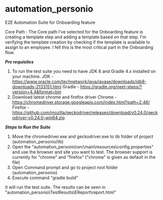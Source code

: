 # automation_personio
E2E Automation Suite for Onboarding feature

Core Path : The Core path I've selected for the Onboarding feature is creating a template step and adding a template based on that step. I'm verifying the template creation by checking if the template is available to assign to an employee. I fell this is the most critical part in the Onboarding flow.

***Pre requisites***
1. To run the test suite you need to have JDK 8 and Gradle 4.x installed on your machine.
	JDK - https://www.oracle.com/technetwork/java/javase/downloads/jdk8-downloads-2133151.html
	Gradle - https://gradle.org/next-steps/?version=4.4&format=bin
2. Download latest chrome and firefox driver
	Chrome - https://chromedriver.storage.googleapis.com/index.html?path=2.46/
	Firefox - https://github.com/mozilla/geckodriver/releases/download/v0.24.0/geckodriver-v0.24.0-win64.zip

***Steps to Run the Suite***
1. Move the chromedriver.exe and geckodriver.exe to lib folder of project (automation_personio/lib)
2. Open the "automation_personio\src\main\resources\config.properties" and use the browser and site you want to test. The browser support is currently for "chrome" and "firefox" ("chrome" is given as default in the file)
3. Open Command prompt and go to project root folder (automation_personio)
4. Execute command "gradle build"

It will run the test suite. The results can be seen in "automation_personio\TestResults\EReport\report.html"
